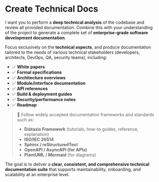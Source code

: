 # Create Technical Docs

I want you to perform a **deep technical analysis** of the codebase and review all provided documentation. Combine this with your understanding of the project to generate a complete set of **enterprise-grade software development documentation**.

Focus exclusively on the **technical aspects**, and produce documentation tailored to the needs of various technical stakeholders (developers, architects, DevOps, QA, security teams), including:

- ✅ **White papers**
- ✅ **Formal specifications**
- ✅ **Architecture overviews**
- ✅ **Module/interface documentation**
- ✅ **API references**
- ✅ **Build & deployment guides**
- ✅ **Security/performance notes**
- ✅ **Roadmap**

> 🧭 Follow widely accepted documentation frameworks and standards such as:
>
> - **Diátaxis Framework** (tutorials, how-to guides, reference, explanation)
> - **ISO/IEC 26514**
> - **Sphinx / reStructuredText**
> - **OpenAPI / AsyncAPI (for APIs)**
> - **PlantUML / Mermaid** (for diagrams)

The goal is to deliver a **clear, consistent, and comprehensive technical documentation suite** that supports maintainability, onboarding, and scalability at an enterprise level.
